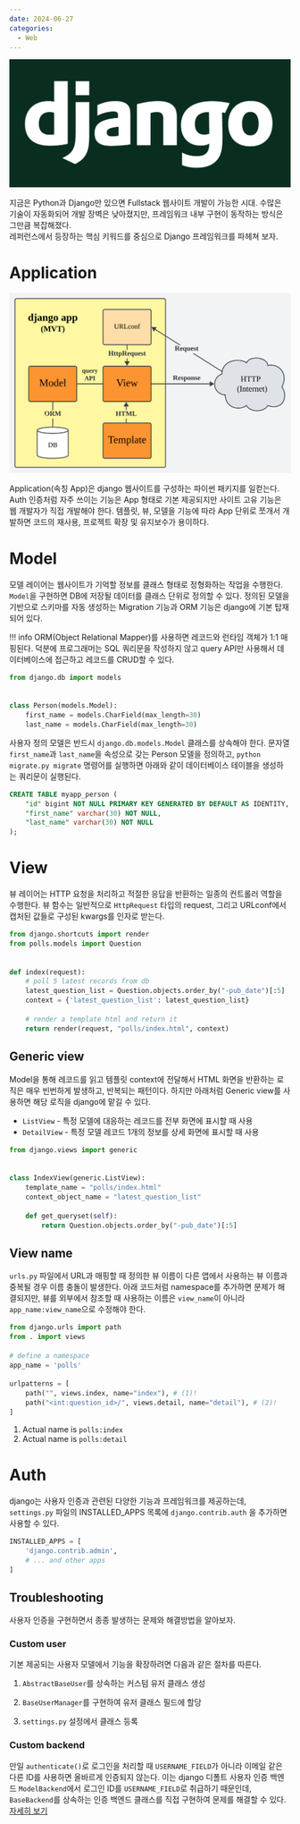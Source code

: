 ```yaml
---
date: 2024-06-27
categories:
  - Web
---
```


![django logo](../assets/django.png)

지금은 Python과 Django만 있으면 Fullstack 웹사이트 개발이 가능한 시대.
수많은 기술이 자동화되어 개발 장벽은 낮아졌지만, 프레임워크 내부 구현이 동작하는 방식은 그만큼 복잡해졌다.  
레퍼런스에서 등장하는 핵심 키워드를 중심으로 Django 프레임워크를 파헤쳐 보자.

<!-- more -->

# Application
![Design pattern of django applications](../assets/django_app.svg)

Application(속칭 App)은 django 웹사이트를 구성하는 파이썬 패키지를 일컫는다.
Auth 인증처럼 자주 쓰이는 기능은 App 형태로 기본 제공되지만 사이트 고유 기능은 웹 개발자가 직접 개발해야 한다.
템플릿, 뷰, 모델을 기능에 따라 App 단위로 쪼개서 개발하면 코드의 재사용, 프로젝트 확장 및 유지보수가 용이하다.

# Model
모델 레이어는 웹사이트가 기억할 정보를 클래스 형태로 정형화하는 작업을 수행한다. 
`Model`을 구현하면 DB에 저장될 데이터를 클래스 단위로 정의할 수 있다.
정의된 모델을 기반으로 스키마를 자동 생성하는 Migration 기능과 ORM 기능은 django에 기본 탑재되어 있다.

!!! info
    ORM(Object Relational Mapper)를 사용하면 레코드와 런타임 객체가 1:1 매핑된다.
    덕분에 프로그래머는 SQL 쿼리문을 작성하지 않고 query API만 사용해서 데이터베이스에 접근하고 레코드를 CRUD할 수 있다.

``` py
from django.db import models


class Person(models.Model):
    first_name = models.CharField(max_length=30)
    last_name = models.CharField(max_length=30)
```

사용자 정의 모델은 반드시 `django.db.models.Model` 클래스를 상속해야 한다.
문자열 `first_name`과 `last_name`을 속성으로 갖는 Person 모델을 정의하고, `python migrate.py migrate` 명령어를 실행하면
아래와 같이 데이터베이스 테이블을 생성하는 쿼리문이 실행된다.

``` sql
CREATE TABLE myapp_person (
    "id" bigint NOT NULL PRIMARY KEY GENERATED BY DEFAULT AS IDENTITY,
    "first_name" varchar(30) NOT NULL,
    "last_name" varchar(30) NOT NULL
);
```

# View
뷰 레이어는 HTTP 요청을 처리하고 적절한 응답을 반환하는 일종의 컨트롤러 역할을 수행한다.
뷰 함수는 일반적으로 `HttpRequest` 타입의 request, 그리고 URLconf에서 캡처된 값들로 구성된 kwargs를 인자로 받는다.   

``` py
from django.shortcuts import render
from polls.models import Question


def index(request):
    # poll 5 latest records from db
    latest_question_list = Question.objects.order_by("-pub_date")[:5]
    context = {'latest_question_list': latest_question_list}
    
    # render a template html and return it
    return render(request, "polls/index.html", context)
```

## Generic view
Model을 통해 레코드를 읽고 템플릿 context에 전달해서 HTML 화면을 반환하는 로직은 매우 빈번하게 발생하고,
반복되는 패턴이다. 하지만 아래처럼 Generic view를 사용하면 해당 로직을 django에 맡길 수 있다.

- `ListView` - 특정 모델에 대응하는 레코드를 전부 화면에 표시할 때 사용
- `DetailView` - 특정 모델 레코드 1개의 정보를 상세 화면에 표시할 때 사용

``` py
from django.views import generic


class IndexView(generic.ListView):
    template_name = "polls/index.html"
    context_object_name = "latest_question_list"

    def get_queryset(self):
        return Question.objects.order_by("-pub_date")[:5]
```

## View name
`urls.py` 파일에서 URL과 매핑할 때 정의한 뷰 이름이 다른 앱에서 사용하는 뷰 이름과 중복될 경우
이름 충돌이 발생한다. 아래 코드처럼 namespace를 추가하면 문제가 해결되지만,
뷰를 외부에서 참조할 때 사용하는 이름은 `view_name`이 아니라 `app_name:view_name`으로 수정해야 한다.

``` py title="urls.py"
from django.urls import path
from . import views

# define a namespace
app_name = 'polls'

urlpatterns = [
    path("", views.index, name="index"), # (1)!
    path("<int:question_id>/", views.detail, name="detail"), # (2)!
]
```

1. Actual name is `polls:index`
2. Actual name is `polls:detail`


# Auth

django는 사용자 인증과 관련된 다양한 기능과 프레임워크를 제공하는데,
`settings.py` 파일의 INSTALLED_APPS 목록에 `django.contrib.auth` 을 추가하면 사용할 수 있다.

```py
INSTALLED_APPS = [
    'django.contrib.admin',
    # ... and other apps
]
```

## Troubleshooting
사용자 인증을 구현하면서 종종 발생하는 문제와 해결방법을 알아보자.

### Custom user
기본 제공되는 사용자 모델에서 기능을 확장하려면 다음과 같은 절차를 따른다.

1. `AbstractBaseUser`를 상속하는 커스텀 유저 클래스 생성

2. `BaseUserManager`를 구현하여 유저 클래스 필드에 할당

3. `settings.py` 설정에서 클래스 등록


### Custom backend
만일 `authenticate()`로 로그인을 처리할 때 `USERNAME_FIELD`가 아니라 이메일 같은 다른 ID를 사용하면 올바르게 인증되지 않는다.
이는 django 디폴트 사용자 인증 백엔드 `ModelBackend`에서 로그인 ID를 `USERNAME_FIELD`로 취급하기 때문인데,
`BaseBackend`를 상속하는 인증 백엔드 클래스를 직접 구현하여 문제를 해결할 수 있다.
[자세히 보기](https://docs.djangoproject.com/en/5.0/topics/auth/customizing/#writing-an-authentication-backend)

